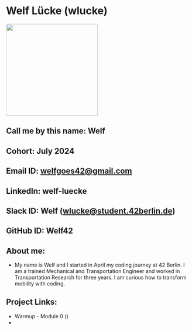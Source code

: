 # Welf Lücke (wlucke)
<img src="https://github.com/Welf42/SEA-ME-Students/assets/159012217/61f736ce-640d-49d7-a755-ab702f2ebbea" width="250"> </img>
## Call me by this name: Welf
## Cohort: July 2024
## Email ID: welfgoes42@gmail.com
## LinkedIn: welf-luecke
## Slack ID: Welf (wlucke@student.42berlin.de)
## GitHub ID: Welf42
## About me: 
- My name is Welf and I started in April my coding journey at 42 Berlin. I am a trained Mechanical and Transportation Engineer and worked in Transportation Research for three years. I am curious how to transform mobility with coding.
## Project Links:
- Warmup - Module 0 ()
- 
